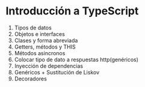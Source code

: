 # Introducción a TypeScript

1. Tipos de datos
2. Objetos e interfaces
3. Clases y forma abreviada
4. Getters, métodos y THIS
5. Métodos asincronos
6. Colocar tipo de dato a respuestas http(genéricos)
7. Inyección de dependencias
8. Genéricos + Sustitución de Liskov
9. Decoradores